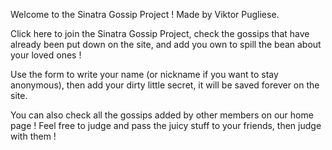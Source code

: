 Welcome to the Sinatra Gossip Project ! Made by Viktor Pugliese. 

Click here to join the Sinatra Gossip Project, check the gossips that have already been put down on the site, and add you own to spill the bean about your loved ones ! 

Use the form to write your name (or nickname if you want to stay anonymous), then add your dirty little secret, it will be saved forever on the site. 

You can also check all the gossips added by other members on our home page ! Feel free to judge and pass the juicy stuff to your friends, then judge with them ! 

